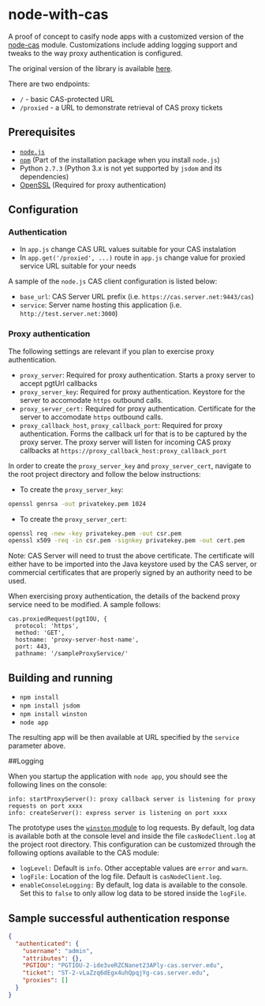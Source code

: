 # node-with-cas

A proof of concept to casify node apps with a customized version of the 
[node-cas](https://github.com/Unicon/iam-labs/blob/master/node-with-cas/node_modules/cas/lib/cas.js) module. 
Customizations include adding logging support and tweaks to the way proxy authentication is configured. 

The original version of the library is available [here](https://github.com/joshchan/node-cas).

There are two endpoints:

* `/` - basic CAS-protected URL
* `/proxied` - a URL to demonstrate retrieval of CAS proxy tickets

## Prerequisites
* [`node.js`](http://nodejs.org/)
* [`npm`](http://nodejs.org/) (Part of the installation package when you install `node.js`)
* Python `2.7.3` (Python 3.x is not yet supported by `jsdom` and its dependencies)
* [OpenSSL](http://www.openssl.org/related/binaries.html) (Required for proxy authentication) 

## Configuration

### Authentication
* In `app.js` change CAS URL values suitable for your CAS instalation
* In `app.get('/proxied', ...)` route in `app.js` change value for proxied service URL suitable for your needs

A sample of the `node.js` CAS client configuration is listed below:

* `base_url`: CAS Server URL prefix (i.e. `https://cas.server.net:9443/cas`)
* `service`: Server name hosting this application (i.e. `http://test.server.net:3000`)

### Proxy authentication 
The following settings are relevant if you plan to exercise proxy authentication.

* `proxy_server`: Required for proxy authentication. Starts a proxy server to accept pgtUrl callbacks
* `proxy_server_key`: Required for proxy authentication. Keystore for the server to accomodate `https` outbound calls.
* `proxy_server_cert:` Required for proxy authentication. Certificate for the server to accomodate `https` outbound calls.
* `proxy_callback_host`, `proxy_callback_port`: Required for proxy authentication. Forms the callback url for that is to
be captured by the proxy server. The proxy server will listen for incoming CAS proxy callbacks at 
`https://proxy_callback_host:proxy_callback_port`

In order to create the `proxy_server_key` and `proxy_server_cert`, navigate to the root project directory
and follow the below instructions:

* To create the `proxy_server_key`: 
```bash
openssl genrsa -out privatekey.pem 1024
```

* To create the `proxy_server_cert`: 
```bash
openssl req -new -key privatekey.pem -out csr.pem
openssl x509 -req -in csr.pem -signkey privatekey.pem -out cert.pem
```

Note: CAS Server will need to trust the above certificate. The certificate will either have to be imported into the
Java keystore used by the CAS server, or commercial certificates that are properly signed by an authority need to be 
used.

When exercising proxy authentication, the details of the backend proxy service need to be modified. A sample follows:

```
cas.proxiedRequest(pgtIOU, {
  protocol: 'https',
  method: 'GET',
  hostname: 'proxy-server-host-name',
  port: 443,
  pathname: '/sampleProxyService/'
```

## Building and running
* `npm install`
* `npm install jsdom`
* `npm install winston`
* `node app`

The resulting app will be then available at URL specified by the `service` parameter above. 

##Logging

When you startup the application with `node app`, you should see the following lines on the console:
```
info: startProxyServer(): proxy callback server is listening for proxy requests on port xxxx
info: createServer(): express server is listening on port xxxx
```

The prototype uses the [`winston` module](https://github.com/flatiron/winston) to log requests. By default, log data is available both at the console level and 
inside the file `casNodeClient.log` at the project root directory. This configuration can be customized through the following
options available to the CAS module:

* `logLevel:` Default is `info`. Other acceptable values are `error` and  `warn`. 
* `logFile:` Location of the log file. Default is `casNodeClient.log`.
* `enableConsoleLogging:` By default, log data is available to the console. Set this to `false` to only allow log data
to be stored inside the `logFile`.

## Sample successful authentication response
```json
{
  "authenticated": {
    "username": "admin",
    "attributes": {},
    "PGTIOU": "PGTIOU-2-ide3veRZCNanet23APly-cas.server.edu",
    "ticket": "ST-2-vLaZzq6dEgx4uhQpqjYg-cas.server.edu",
    "proxies": []
  }
}
```
